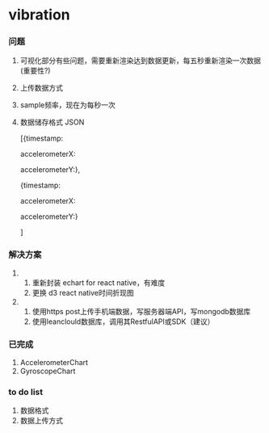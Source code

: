# vibration

### 问题

1. 可视化部分有些问题，需要重新渲染达到数据更新，每五秒重新渲染一次数据(重要性?)

2. 上传数据方式

3. sample频率，现在为每秒一次

4. 数据储存格式 JSON 

   [{timestamp:

   accelerometerX:

   accelerometerY:},

   {timestamp:

   accelerometerX:

   accelerometerY:}

   ]

### 解决方案

1. 1. 重新封装 echart for react native，有难度 
   2. 更换 d3 react native时间折现图
2. 1. 使用https post上传手机端数据，写服务器端API，写mongodb数据库
   2. 使用leanclould数据库，调用其RestfulAPI或SDK（建议）

### 已完成

1. AccelerometerChart
2. GyroscopeChart

### to do list

1. 数据格式
2. 数据上传方式